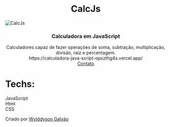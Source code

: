 <h1 align="center"> CalcJs </h1>

![CalcJs](https://user-images.githubusercontent.com/32370873/88506374-29c21380-cfb0-11ea-85ff-bab50e86e9ad.PNG)


<h3 align="center"> Calculadora em JavaScript </h3>

<p align="center">
  Calculadores capaz de fazer operações de soma, subtração, multiplicação, divisão, raiz e percentagem.
  <br>
  https://calculadora-java-script-opxzthg4s.vercel.app/
  <br>
  <a href="https://www.linkedin.com/in/jos%C3%A9-wylddyson-galv%C3%A3o-3b6365132/" >Contato</a>

</p>


# Techs:
JavaScript <br>
Html <br>
CSS <br>

Criado por <a href="https://github.com/wylddysongalvao">Wylddyson Galvão</a>

